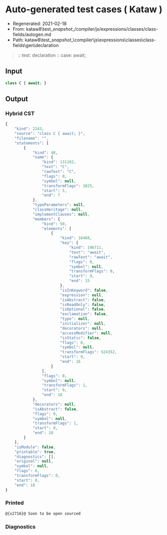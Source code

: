 # Auto-generated test cases ( Kataw )
- Regenerated: 2021-02-18
- From: kataw8\test\__snapshot__/compiler/js/expressions/classes/class-fields/autogen.md
- Path: kataw8\test\__snapshot__\compiler\js\expressions\classes\class-fields\gen\declaration
> :: test: declaration
> :: case: await;
## Input

`````js
class C { await; }
`````

## Output

### Hybrid CST

```javascript
{
    "kind": 2243,
    "source": "class C { await; }",
    "filename": "",
    "statements": [
        {
            "kind": 48,
            "name": {
                "kind": 131102,
                "text": "C",
                "rawText": "C",
                "flags": 0,
                "symbol": null,
                "transformFlags": 1025,
                "start": 5,
                "end": 7
            },
            "typeParameters": null,
            "classHeritage": null,
            "implementClauses": null,
            "members": {
                "kind": 50,
                "elements": [
                    {
                        "kind": 16468,
                        "key": {
                            "kind": 196711,
                            "text": "await",
                            "rawText": "await",
                            "flags": 0,
                            "symbol": null,
                            "transformFlags": 0,
                            "start": 9,
                            "end": 15
                        },
                        "isInKeyword": false,
                        "expression": null,
                        "isAbstract": false,
                        "isReadOnly": false,
                        "isOptional": false,
                        "exclamation": false,
                        "type": null,
                        "initializer": null,
                        "decorators": null,
                        "accessModifier": null,
                        "isStatic": false,
                        "flags": 0,
                        "symbol": null,
                        "transformFlags": 524352,
                        "start": 9,
                        "end": 16
                    }
                ],
                "flags": 0,
                "symbol": null,
                "transformFlags": 1,
                "start": 9,
                "end": 18
            },
            "decorators": null,
            "isAbstract": false,
            "flags": 0,
            "symbol": null,
            "transformFlags": 1,
            "start": 0,
            "end": 18
        }
    ],
    "isModule": false,
    "printable": true,
    "diagnostics": [],
    "original": null,
    "symbol": null,
    "flags": 0,
    "transformFlags": 0,
    "start": 0,
    "end": 18
}
```

### Printed

```javascript
@{x2716}@ Soon to be open sourced
```

### Diagnostics

```javascript

```

